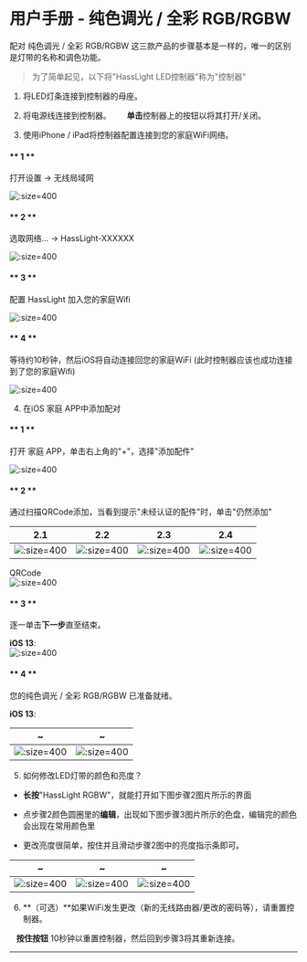 # 用户手册 - 纯色调光 / 全彩 RGB/RGBW

配对 纯色调光 / 全彩 RGB/RGBW 这三款产品的步骤基本是一样的，唯一的区别是灯带的名称和调色功能。

> 为了简单起见，以下将"HassLight LED控制器"称为"控制器"

1. 将LED灯条连接到控制器的母座。
2. 将电源线连接到控制器。
 
    **单击**控制器上的按钮以将其打开/关闭。  

3. 使用iPhone / iPad将控制器配置连接到您的家庭WiFi网络。

<!-- tabs:start -->

  #### ** 1 **

  打开设置 -> 无线局域网

  ![](../imgs/ios/ios_wifi_1.jpg ':size=400')

  #### ** 2 **

  选取网络... -> HassLight-XXXXXX 

  ![](../imgs/ios/ios_wifi_2.jpg ':size=400')
  
  #### ** 3 **

  配置 HassLight 加入您的家庭Wifi

  ![](../imgs/ios/ios_wifi_3.jpg ':size=400')

  #### ** 4 **

  等待约10秒钟，然后iOS将自动连接回您的家庭WiFi (此时控制器应该也成功连接到了您的家庭Wifi)

  ![](../imgs/ios/ios_wifi_4.jpg ':size=400')

<!-- tabs:end -->

4. 在iOS 家庭 APP中添加配对

<!-- tabs:start -->

  #### ** 1 **

  打开 家庭 APP，单击右上角的"+"，选择"添加配件"

  ![](../imgs/ios/homekit_1.jpg ':size=400')

  #### ** 2 **

  通过扫描QRCode添加，当看到提示"未经认证的配件"时，单击"仍然添加"

  2.1 | 2.2 | 2.3 | 2.4
  --  | --  | --  | --
  ![](../imgs/ios/homekit_2_1.jpg ':size=400') | ![](../imgs/ios/homekit_2_2.jpg ':size=400') | ![](../imgs/ios/homekit_2_3.jpg ':size=400') | ![](../imgs/ios/homekit_2_4.jpg ':size=400')

  QRCode  
  ![](../imgs/qrcode.png ':size=400')

  #### ** 3 **

  逐一单击**下一步**直至结束。 

  **iOS 13**:  
  ![](../imgs/ios/homekit_3_ios13_rgbw.jpg ':size=400') 

  #### ** 4 **

  您的纯色调光 / 全彩 RGB/RGBW 已准备就绪。

  **iOS 13**:  

  ~ | ~ 
  --  | -- 
  ![](../imgs/ios/homekit_4_1_ios13_rgbw.jpg ':size=400') | ![](../imgs/ios/homekit_4_2_ios13_rgbw.jpg ':size=400') 


<!-- tabs:end -->

5. 如何修改LED灯带的颜色和亮度？  

  * **长按**"HassLight RGBW"，就能打开如下图步骤2图片所示的界面
  * 点步骤2颜色圆圈里的**编辑**，出现如下图步骤3图片所示的色盘，编辑完的颜色会出现在常用颜色里

  * 更改亮度很简单，按住并且滑动步骤2图中的亮度指示条即可。

  ~ | ~ | ~ 
  -- | -- | --
  ![](../imgs/ios/homekit_4_1_ios13_rgbw.jpg ':size=400') | ![](../imgs/ios/homekit_4_2_ios13_rgbw.jpg ':size=400') | ![](../imgs/ios/homekit_4_3_ios13_rgbw.jpg ':size=400') 


6. **（可选）**如果WiFi发生更改（新的无线路由器/更改的密码等），请重置控制器。

   **按住按钮** 10秒钟以重置控制器，然后回到步骤3将其重新连接。

----